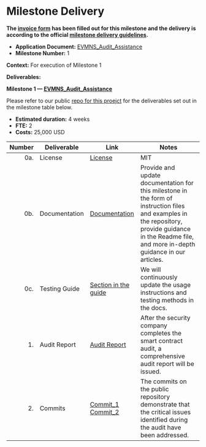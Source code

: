 # Milestone Delivery

**The [invoice form](https://forms.gle/wLuAzXKa9qYrZQob9) has been filled out for this milestone and the delivery is according to the official [milestone delivery guidelines](https://github.com/eosnetworkfoundation/grant-framework/blob/master/docs/milestone-deliverables-guidelines.md).**

* **Application Document:** [EVMNS_Audit_Assistance](https://github.com/evmns/EVMNS-Audit-Assistance/blob/main/applications/EVMNS_Audit_Assistance.md)
* **Milestone Number:** 1

**Context:**
For execution of Milestone 1

**Deliverables:**


**Milestone 1 — [EVMNS_Audit_Assistance](https://github.com/evmns/EVMNS-Audit-Assistance)**

Please refer to our public [repo for this proejct](https://github.com/evmns/EVMNS-Audit-Assistance) for the deliverables set out in the milestone table below.
- **Estimated duration:** 4 weeks
- **FTE:**  2
- **Costs:**  25,000 USD

| Number | Deliverable | Link                                                                                                                                                                                                                                                                                                                                       | Notes    |
| -----: | ----------- |--------------------------------------------------------------------------------------------------------------------------------------------------------------------------------------------------------------------------------------------------------------------------------------------------------------------------------------------|-----|
| 0a. | License | [License](https://github.com/evmns/EVMNS/blob/main/LICENSE)                                                                                                                                                                                                                                                                                |   MIT  |
| 0b. | Documentation | [Documentation](https://docs.evmns.space/)                                                                                                                                                                                                                                                                                                                          |Provide and update documentation for this milestone in the form of instruction files and examples in the repository, provide guidance in the Readme file, and more in-depth guidance in our articles.|
| 0c. | Testing Guide | [Section in the guide](https://github.com/evmns/evmns-contracts#How-to-run-tests)                                                                                                                                                                                                                                                                                                                                              |We will continuously update the usage instructions and testing methods in the docs.|
| 1. | Audit Report | [Audit Report](https://github.com/evmns/EVMNS-Audit-Assistance/blob/main/EVMNS%20Audit%20Report-2023-10-9.pdf) |After the security company completes the smart contract audit, a comprehensive audit report will be issued.|
| 2. | Commits | [Commit_1](https://github.com/evmns/evmns-contracts/commit/0b18b7390f9e9b7755e46984c56006e2fdc45274)<br/>[Commit_2](https://github.com/evmns/evmns-contracts/commit/7b909fda94c4c43763e9d1bb5ab6e7a704b3f84b) |The commits on the public repository demonstrate that the critical issues identified during the audit have been addressed.|

>
